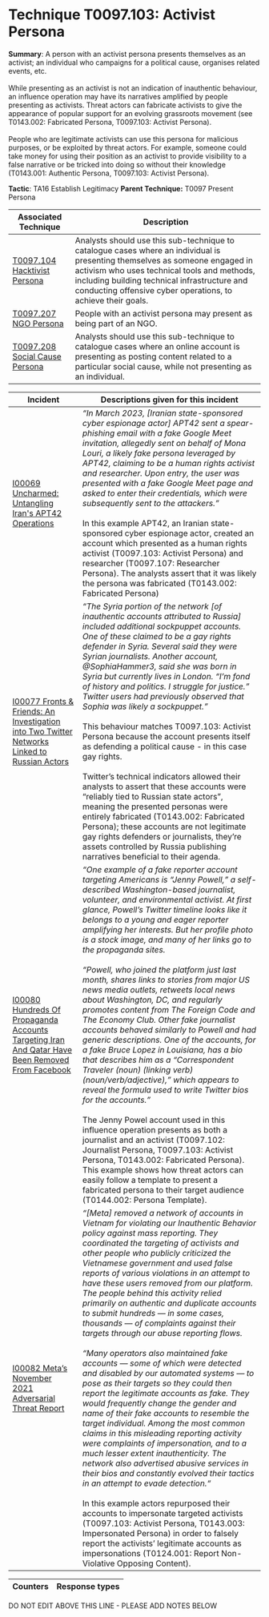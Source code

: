 # Technique T0097.103: Activist Persona

**Summary**: A person with an activist persona presents themselves as an activist; an individual who campaigns for a political cause, organises related events, etc.<br><br>While presenting as an activist is not an indication of inauthentic behaviour, an influence operation may have its narratives amplified by people presenting as activists. Threat actors can fabricate activists to give the appearance of popular support for an evolving grassroots movement (see T0143.002: Fabricated Persona, T0097.103: Activist Persona).<br><br>People who are legitimate activists can use this persona for malicious purposes, or be exploited by threat actors. For example, someone could take money for using their position as an activist to provide visibility to a false narrative or be tricked into doing so without their knowledge (T0143.001: Authentic Persona, T0097.103: Activist Persona).

**Tactic**: TA16 Establish Legitimacy           **Parent Technique:** T0097 Present Persona


| Associated Technique | Description |
| --------- | ------------------------- |
| [T0097.104 Hacktivist Persona](../../generated_pages/techniques/T0097.104.md) | Analysts should use this sub-technique to catalogue cases where an individual is presenting themselves as someone engaged in activism who uses technical tools and methods, including building technical infrastructure and conducting offensive cyber operations, to achieve their goals. |
| [T0097.207 NGO Persona](../../generated_pages/techniques/T0097.207.md) | People with an activist persona may present as being part of an NGO. |
| [T0097.208 Social Cause Persona](../../generated_pages/techniques/T0097.208.md) | Analysts should use this sub-technique to catalogue cases where an online account is presenting as posting content related to a particular social cause, while not presenting as an individual. |



| Incident | Descriptions given for this incident |
| -------- | -------------------- |
| [I00069 Uncharmed: Untangling Iran's APT42 Operations](../../generated_pages/incidents/I00069.md) | <I>“In March 2023, [Iranian state-sponsored cyber espionage actor] APT42 sent a spear-phishing email with a fake Google Meet invitation, allegedly sent on behalf of Mona Louri, a likely fake persona leveraged by APT42, claiming to be a human rights activist and researcher. Upon entry, the user was presented with a fake Google Meet page and asked to enter their credentials, which were subsequently sent to the attackers.”</i><br><br>In this example APT42, an Iranian state-sponsored cyber espionage actor, created an account which presented as a human rights activist (T0097.103: Activist Persona) and researcher (T0097.107: Researcher Persona). The analysts assert that it was likely the persona was fabricated (T0143.002: Fabricated Persona) |
| [I00077 Fronts & Friends: An Investigation into Two Twitter Networks Linked to Russian Actors](../../generated_pages/incidents/I00077.md) | <i>“The Syria portion of the network [of inauthentic accounts attributed to Russia] included additional sockpuppet accounts. One of these claimed to be a gay rights defender in Syria. Several said they were Syrian journalists. Another account, @SophiaHammer3, said she was born in Syria but currently lives in London. “I’m fond of history and politics. I struggle for justice.” Twitter users had previously observed that Sophia was likely a sockpuppet.”</i><br><br> This behaviour matches T0097.103: Activist Persona because the account presents itself as defending a political cause - in this case gay rights.<br><br> Twitter’s technical indicators allowed their analysts to assert that these accounts were “reliably tied to Russian state actors”, meaning the presented personas were entirely fabricated (T0143.002: Fabricated Persona); these accounts are not legitimate gay rights defenders or journalists, they’re assets controlled by Russia publishing narratives beneficial to their agenda. |
| [I00080 Hundreds Of Propaganda Accounts Targeting Iran And Qatar Have Been Removed From Facebook](../../generated_pages/incidents/I00080.md) | <i>“One example of a fake reporter account targeting Americans is “Jenny Powell,” a self-described Washington-based journalist, volunteer, and environmental activist. At first glance, Powell’s Twitter timeline looks like it belongs to a young and eager reporter amplifying her interests. But her profile photo is a stock image, and many of her links go to the propaganda sites.<br><br> “Powell, who joined the platform just last month, shares links to stories from major US news media outlets, retweets local news about Washington, DC, and regularly promotes content from The Foreign Code and The Economy Club. Other fake journalist accounts behaved similarly to Powell and had generic descriptions. One of the accounts, for a fake Bruce Lopez in Louisiana, has a bio that describes him as a “Correspondent Traveler (noun) (linking verb) (noun/verb/adjective),” which appears to reveal the formula used to write Twitter bios for the accounts.”</i><br><br> The Jenny Powel account used in this influence operation presents as both a journalist and an activist (T0097.102: Journalist Persona, T0097.103: Activist Persona, T0143.002: Fabricated Persona). This example shows how threat actors can easily follow a template to present a fabricated persona to their target audience (T0144.002: Persona Template). |
| [I00082 Meta’s November 2021 Adversarial Threat Report ](../../generated_pages/incidents/I00082.md) | <i>“[Meta] removed a network of accounts in Vietnam for violating our Inauthentic Behavior policy against mass reporting. They coordinated the targeting of activists and other people who publicly criticized the Vietnamese government and used false reports of various violations in an attempt to have these users removed from our platform. The people behind this activity relied primarily on authentic and duplicate accounts to submit hundreds — in some cases, thousands — of complaints against their targets through our abuse reporting flows.<br><br>“Many operators also maintained fake accounts — some of which were detected and disabled by our automated systems — to pose as their targets so they could then report the legitimate accounts as fake. They would frequently change the gender and name of their fake accounts to resemble the target individual. Among the most common claims in this misleading reporting activity were complaints of impersonation, and to a much lesser extent inauthenticity. The network also advertised abusive services in their bios and constantly evolved their tactics in an attempt to evade detection.“</i><br><br>In this example actors repurposed their accounts to impersonate targeted activists (T0097.103: Activist Persona, T0143.003: Impersonated Persona) in order to falsely report the activists’ legitimate accounts as impersonations (T0124.001: Report Non-Violative Opposing Content). |



| Counters | Response types |
| -------- | -------------- |


DO NOT EDIT ABOVE THIS LINE - PLEASE ADD NOTES BELOW